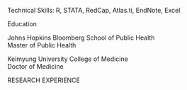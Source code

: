Technical Skills: R, STATA, RedCap, Atlas.ti, EndNote, Excel 

Education

Johns Hopkins Bloomberg School of Public Health                                                         
Master of Public Health                                                                                 

Keimyung University College of Medicine		
Doctor of Medicine 

RESEARCH EXPERIENCE
